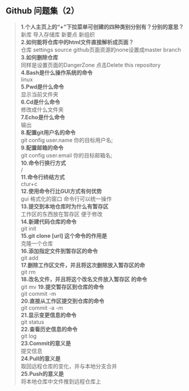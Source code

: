 ## Github 问题集（2）
>**1.个人主页上的“+”下拉菜单可创建的四种类别分别有？分别的意思？**      
新库  导入存储库   新要点   新组织  
>**2.如何能将仓库中的html文件直接解析成页面？**       
仓库    settings   source  github页面资源的none设置成master branch  
>**3.如何删除仓库**   
同样是设置页面的DangerZone 点击Delete this repository   
>**4.Bash是什么操作系统的命令**      
linux            
>**5.Pwd是什么命令**      
显示当前文件夹  
>**6.Cd是什么命令**     
修改成什么文件夹  
>**7.Echo是什么命令**      
输出  
>**8.配置git用户名的命令**      
git config user.name 你的目标用户名;  
>**9.配置邮箱的命令**     
git config user.email 你的目标邮箱名;  
>**10.命令行换行方式**      
/  
>**11.命令行终结方式**      
ctur+c  
>**12.使用命令行比GUI方式有何优势**     
gui 格式化的窗口   命令行可以统一操作  
>**13.提交到本地仓库时为什么有暂存区**     
工作区的东西放在暂存区    便于修改  
>**14.新建代码仓库的命令**     
git init  
>**15.git clone [url] 这个命令的作用是**      
克隆一个仓库  
>**16.添加指定文件到暂存区的命令**     
git add  
>**17.删除工作区文件，并且将这次删除放入暂存区的命**      
git rm   
>**18.改名文件，并且将这个改名文件放入暂存区 的命令**    
git mv
>**19.提交暂存区到仓库的命令**    
git commit -m  
>**20.直接从工作区提交到仓库的命令**    
git commit -a -m  
>**21.显示变更信息的命令**    
git  status  
>**22.查看历史信息的命令**       
git log  
>**23.Commit的意义是**      
提交信息  
>**24.Pull的意义是**     
取回远程仓库的变化，并与本地分支合并  
>**25.Push的意义是**     
将本地仓库中文件推到远程仓库上  
